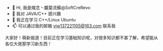 - 👋 Hi, 我是熾念丶朧葉流蘇@SoftCreRevo
- 👀 我对 JAVA/C++ 感兴趣
- 🌱 我正在学习 C++/Linux Ubuntu
- 📫 可以通过我的邮箱 yjw137221105@163.com 联系我
  
大家好！萌新报道！目前正在学习基础知识呢，对很多知识都不甚了解，希望能从各位大佬那学习新东西！
